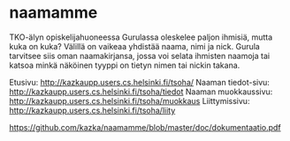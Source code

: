 ﻿# naamamme
TKO-älyn opiskelijahuoneessa Gurulassa oleskelee paljon ihmisiä, mutta kuka on kuka? Välillä on vaikeaa yhdistää naama, nimi ja nick. Gurula tarvitsee siis oman naamakirjansa, jossa voi selata ihmisten naamoja tai katsoa minkä näköinen tyyppi on tietyn nimen tai nickin takana.

Etusivu: http://kazkaupp.users.cs.helsinki.fi/tsoha/
Naaman tiedot-sivu: http://kazkaupp.users.cs.helsinki.fi/tsoha/tiedot
Naaman muokkaussivu: http://kazkaupp.users.cs.helsinki.fi/tsoha/muokkaus
Liittymissivu: http://kazkaupp.users.cs.helsinki.fi/tsoha/liity


https://github.com/kazka/naamamme/blob/master/doc/dokumentaatio.pdf
